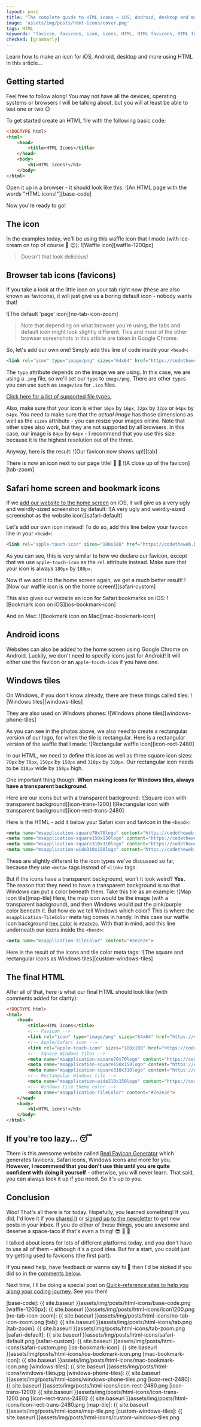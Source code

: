 ```yaml
---
layout: post
title: "The complete guide to HTML icons — iOS, Android, desktop and more..."
image: 'assets/img/posts/html-icons/cover.png'
tags: HTML
keywords: "favicon, favicons, icon, icons, HTML, HTML favicons, HTML favicon, HTML icon, HTML icons, meta favicon"
checked: [grammarly]
---
```

Learn how to make an icon for iOS, Android, desktop and more using HTML in this article...

## Getting started
Feel free to follow along! You may not have all the devices, operating systems or browsers I will be talking about, but you will at least be able to test one or two &#128521;

To get started create an HTML file with the following basic code:
```HTML
<!DOCTYPE html>
<html>
    <head>
        <title>HTML Icons</title>
    </head>
    <body>
        <h1>HTML icons!</h1>
    </body>
</html>
```

Open it up in a browser - it should look like this:
![An HTML page with the words "HTML icons!"][base-code]

Now you're ready to go!

## The icon
In the examples today, we'll be using this waffle icon that I made (with ice-cream on top of course &#127846; &#128521;):
![Waffle icon][waffle-1200px]

> Doesn't that look delicious!

## Browser tab icons (favicons)
If you take a look at the little icon on your tab right now (these are also known as favicons), it will just give us a boring default icon - nobody wants that!

![The default 'page' icon][no-tab-icon-zoom]

> Note that depending on what browser you're using, the tabs and default icon might look slightly different. This and most of the other browser screenshots in this article are taken in Google Chrome.

So, let's add our own one! Simply add this line of code inside your `<head>`:
```HTML
<link rel="icon" type="image/png" sizes="64x64" href="https://codetheweb.blog/assets/img/posts/html-icons/icon64.png">
```
The `type` attribute depends on the image we are using. In this case, we are using a `.png` file, so we'll set our `type` to `image/png`. There are other `type`s you can use such as `image/ico` for `.ico` files.

[Click here for a list of supported file types.][favicon-file-types]

Also, make sure that your icon is either `16px` by `16px`, `32px` by `32px` or `64px` by `64px`. You need to make sure that the *actual image* has those dimensions as well as the `sizes` attribute - you can resize your images online. Note that other sizes also work, but they are not supported by all browsers. In this case, our image is `64px` by `64px` - I recommend that you use this size because it is the highest resolution out of the three.

Anyway, here is the result:
![Our favicon now shows up!][tab]

There is now an icon next to our page title! &#127881; &#127881;
![A close up of the favicon][tab-zoom]

## Safari home screen and bookmark icons
If we [add our website to the home screen][ios-add-to-home-screen] on iOS, it will give us a very ugly and weirdly-sized screenshot by default:
![A very ugly and weirdly-sized screenshot as the website icon][safari-default]

Let's add our own icon instead! To do so, add this line below your favicon line in your `<head>`:
```HTML
<link rel="apple-touch-icon" sizes="180x180" href="https://codetheweb.blog/assets/img/posts/html-icons/icon180.png">
```
As you can see, this is very similar to how we declare our favicon, except that we use `apple-touch-icon` as the `rel` attribute instead. Make sure that your icon is always `180px` by `180px`.

Now if we add it to the home screen again, we get a much better result!
![Now our waffle icon is on the home screen!][safari-custom]

This also gives our website an icon for Safari bookmarks on iOS:
![Bookmark icon on iOS][ios-bookmark-icon]

And on Mac:
![Bookmark icon on Mac][mac-bookmark-icon]

## Android icons
Websites can also be added to the home screen using Google Chrome on Android. Luckily, we don't need to specify icons just for Android! It will either use the favicon or an `apple-touch-icon` if you have one.

## Windows tiles
On Windows, if you don't know already, there are these things called tiles:
![Windows tiles][windows-tiles]

They are also used on Windows phones:
![Windows phone tiles][windows-phone-tiles]

As you can see in the photos above, we also need to create a rectangular version of our logo, for when the tile is rectangular. Here is a rectangular version of the waffle that I made:
![Rectangular waffle icon][icon-rect-2480]

In our HTML, we need to define this icon as well as three square icon sizes: `70px` by `70px`, `150px` by `150px` and `310px` by `310px`. Our rectangular icon needs to be `310px` wide by `150px` high.

One important thing though: **When making icons for Windows tiles, always have a transparent background.**

Here are our icons but with a transparent background:
![Square icon with transparent background][icon-trans-1200]
![Rectangular icon with transparent background][icon-rect-trans-2480]

Here is the HTML - add it below your Safari icon and favicon in the `<head>`:
```HTML
<meta name="msapplication-square70x70logo" content="https://codetheweb.blog/assets/img/posts/html-icons/icon70.png">
<meta name="msapplication-square150x150logo" content="https://codetheweb.blog/assets/img/posts/html-icons/icon150.png">
<meta name="msapplication-square310x310logo" content="https://codetheweb.blog/assets/img/posts/html-icons/icon310.png">
<meta name="msapplication-wide310x150logo" content="https://codetheweb.blog/assets/img/posts/html-icons/icon-rect-310.png">
```

These are slightly different to the icon types we've discussed so far, because they use `<meta>` tags instead of `<link>` tags.

But if the icons have a transparent background, won't it look weird? **Yes.** The reason that they need to have a transparent background is so that Windows can put a color beneath them. Take this tile as an example:
![Map icon tile][map-tile]
Here, the map icon would be the image (with a transparent background), and then Windows would put the pink/purple color beneath it. But how do we tell Windows which color? This is where the `msapplication-TileColor` meta tag comes in handy. In this case our waffle icon background [hex color][hex] is `#2e2e2e`. With that in mind, add this line underneath our icons inside the `<head>`:
```HTML
<meta name="msapplication-TileColor" content="#2e2e2e">
```

Here is the result of the icons and tile color meta tags:
![The square and rectangular icons as Windows tiles][custom-windows-tiles]
## The final HTML
After all of that, here is what our final HTML should look like (with comments added for clarity):
```HTML
<!DOCTYPE html>
<html>
    <head>
        <title>HTML Icons</title>
        <!-- Favicon -->
        <link rel="icon" type="image/png" sizes="64x64" href="https://codetheweb.blog/assets/img/posts/html-icons/icon64.png">
        <!-- Apple/Safari icon -->
        <link rel="apple-touch-icon" sizes="180x180" href="https://codetheweb.blog/assets/img/posts/html-icons/icon180.png">
        <!-- Square Windows tiles -->
        <meta name="msapplication-square70x70logo" content="https://codetheweb.blog/assets/img/posts/html-icons/icon70.png">
        <meta name="msapplication-square150x150logo" content="https://codetheweb.blog/assets/img/posts/html-icons/icon150.png">
        <meta name="msapplication-square310x310logo" content="https://codetheweb.blog/assets/img/posts/html-icons/icon310.png">
        <!-- Rectangular Windows tile -->
        <meta name="msapplication-wide310x150logo" content="https://codetheweb.blog/assets/img/posts/html-icons/icon-rect-310.png">
        <!-- Windows tile theme color -->
        <meta name="msapplication-TileColor" content="#2e2e2e">
    </head>
    <body>
        <h1>HTML icons!</h1>
    </body>
</html>
```

## If you're too lazy... &#128564;
There is this awesome website called [Real Favicon Generator][real-favicon-generator] which generates favicons, Safari icons, Windows icons and more for you. **However, I recommend that you don't use this until you are quite confident with doing it yourself** - otherwise, you will never learn. That said, you can always look it up if you need. So it's up to you.

## Conclusion
Woo! That's all there is for today. Hopefully, you learned something! If you did, I'd love it if you [shared it][share] or [signed up to the newsletter][newsletter] to get new posts in your inbox. If you do either of these things, you are awesome and deserve a space-taco if that's even a thing! &#128526; &#127790; &#128640;

I talked about icons for lots of different platforms today, and you don't have to use all of them - although it's a good idea. But for a start, you could just try getting used to favicons (the first part).

If you need help, have feedback or wanna say hi &#128075; then I'd be stoked if you did so in the [comments below][comments].

Next time, I'll be doing a special post on [Quick-reference sites to help you along your coding journey][reference-sites-to-help-you-learn-coding]. See you then!


[favicon-file-types]: https://en.wikipedia.org/wiki/Favicon#File_format_support
[ios-add-to-home-screen]: https://www.wikihow.com/Add-a-Link-Button-to-the-Home-Screen-of-an-iPhone
[hex]: /basic-css-properties/#hex-values
[real-favicon-generator]: https://realfavicongenerator.net/
[reference-sites-to-help-you-learn-coding]: /html-icons/

[base-code]: {{ site.baseurl }}assets/img/posts/html-icons/base-code.png
[waffle-1200px]: {{ site.baseurl }}assets/img/posts/html-icons/icon1200.png
[no-tab-icon-zoom]: {{ site.baseurl }}assets/img/posts/html-icons/no-tab-icon-zoom.png
[tab]: {{ site.baseurl }}assets/img/posts/html-icons/tab.png
[tab-zoom]: {{ site.baseurl }}assets/img/posts/html-icons/tab-zoom.png
[safari-default]: {{ site.baseurl }}assets/img/posts/html-icons/safari-default.png
[safari-custom]: {{ site.baseurl }}assets/img/posts/html-icons/safari-custom.png
[ios-bookmark-icon]: {{ site.baseurl }}assets/img/posts/html-icons/ios-bookmark-icon.png
[mac-bookmark-icon]: {{ site.baseurl }}assets/img/posts/html-icons/mac-bookmark-icon.png
[windows-tiles]: {{ site.baseurl }}assets/img/posts/html-icons/windows-tiles.jpg
[windows-phone-tiles]: {{ site.baseurl }}assets/img/posts/html-icons/windows-phone-tiles.png
[icon-rect-2480]: {{ site.baseurl }}assets/img/posts/html-icons/icon-rect-2480.png
[icon-trans-1200]: {{ site.baseurl }}assets/img/posts/html-icons/icon-trans-1200.png
[icon-rect-trans-2480]: {{ site.baseurl }}assets/img/posts/html-icons/icon-rect-trans-2480.png
[map-tile]: {{ site.baseurl }}assets/img/posts/html-icons/map-tile.png
[custom-windows-tiles]: {{ site.baseurl }}assets/img/posts/html-icons/custom-windows-tiles.png

[contact]: {{site.contact}}
[html]: /learn/html/
[css]: /learn/css/
[share]: {{site.share}}
[comments]: {{site.comments}}
[newsletter]: {{site.newsletter}}